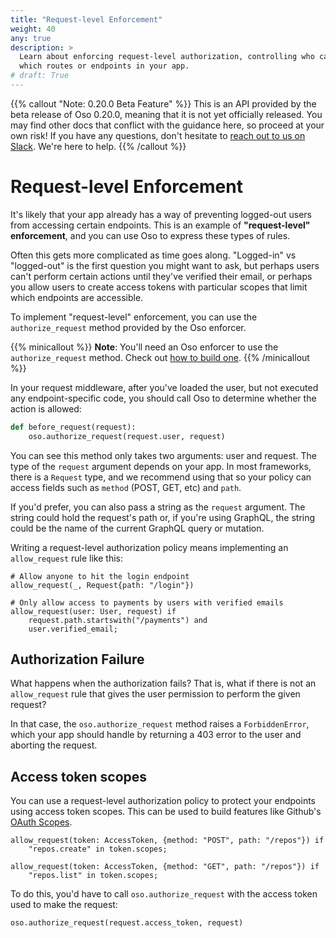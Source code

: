 ```yaml
---
title: "Request-level Enforcement"
weight: 40
any: true
description: >
  Learn about enforcing request-level authorization, controlling who can access
  which routes or endpoints in your app.
# draft: True
---
```


{{% callout "Note: 0.20.0 Beta Feature" %}}
  This is an API provided by the beta release of Oso 0.20.0, meaning that it is
  not yet officially released. You may find other docs that conflict with the
  guidance here, so proceed at your own risk! If you have any questions, don't
  hesitate to [reach out to us on Slack](https://join-slack.osohq.com). We're
  here to help.
{{% /callout %}}

<div class="pb-10"></div>

# Request-level Enforcement

It's likely that your app already has a way of preventing logged-out users from
accessing certain endpoints. This is an example of **"request-level"
enforcement**, and you can use Oso to express these types of rules.

Often this gets more complicated as time goes along. "Logged-in" vs "logged-out"
is the first question you might want to ask, but perhaps users can't perform
certain actions until they've verified their email, or perhaps you allow users
to create access tokens with particular scopes that limit which endpoints are
accessible.

To implement "request-level" enforcement, you can use the `authorize_request`
method provided by the Oso enforcer.

{{% minicallout %}}
**Note**: You'll need an Oso enforcer to use the `authorize_request` method. Check out
[how to build one](enforcer.html).
{{% /minicallout %}}

In your request middleware, after you've loaded the user, but not executed any
endpoint-specific code, you should call Oso to determine whether the action is
allowed:

```python
def before_request(request):
    oso.authorize_request(request.user, request)
```

You can see this method only takes two arguments: user and request. The type of
the `request` argument depends on your app. In most frameworks, there is a
`Request` type, and we recommend using that so your policy can access fields
such as `method` (POST, GET, etc) and `path`.

If you'd prefer, you can also pass a string as the `request` argument. The
string could hold the request's path or, if you're using GraphQL, the string
could be the name of the current GraphQL query or mutation.

Writing a request-level authorization policy means implementing an
`allow_request` rule like this:

```polar
# Allow anyone to hit the login endpoint
allow_request(_, Request{path: "/login"})

# Only allow access to payments by users with verified emails
allow_request(user: User, request) if
    request.path.startswith("/payments") and
    user.verified_email;
```

## Authorization Failure

What happens when the authorization fails? That is, what if there is not an
`allow_request` rule that gives the user permission to perform the given
request?

In that case, the `oso.authorize_request` method raises a `ForbiddenError`,
which your app should handle by returning a 403 error to the user and aborting
the request.

## Access token scopes

You can use a request-level authorization policy to protect your endpoints using
access token scopes. This can be used to build features like Github's [OAuth
Scopes](https://docs.github.com/en/developers/apps/building-oauth-apps/scopes-for-oauth-apps).


```polar
allow_request(token: AccessToken, {method: "POST", path: "/repos"}) if
    "repos.create" in token.scopes;

allow_request(token: AccessToken, {method: "GET", path: "/repos"}) if
    "repos.list" in token.scopes;
```

To do this, you'd have to call `oso.authorize_request` with the access token
used to make the request:

```python
oso.authorize_request(request.access_token, request)
```
